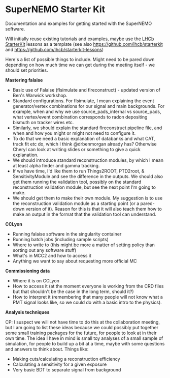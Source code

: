 # SuperNEMO Starter Kit

Documentation and examples for getting started with the SuperNEMO software.

Will initially reuse existing tutorials and examples, maybe use the [LHCb StarterKit](https://lhcb.github.io/starterkit/)
lessons as a template (see also https://github.com/lhcb/starterkit and https://github.com/lhcb/starterkit-lessons)

Here's a list of possible things to include. Might need to be pared down depending on how much time we can get during the meeting itself - we should set priorities.

**Mastering falaise**

- Basic use of Falaise (flsimulate and flreconstruct) - updated version of Ben's Warwick workshop. 
- Standard configurations. For flsimulate, I mean explaining the event generator/vertex combinations for our signal and main backgrounds. For example, when and why we use source_pads_internal vs source_pads, what vertex/event combination corresponds to radon depositing bismuth on tracker wires etc.
- Similarly, we should explain the standard flreconstruct pipeline file, and when and how you might or might not need to configure it.
- To do that we need a basic explanation of databanks and what CAT, track fit etc do, which I think @drbenmorgan already has? Otherwise Cheryl can look at writing slides or something to give a quick explanation.
- We should introduce standard reconstruction modules, by which I mean at least alpha finder and gamma tracking.
- If we have time, I'd like them to run Things2ROOT, PTD2root, & SensitivityModule and see the difference in the outputs. We should also get them running the validation tool, possibly on the standard reconstruction validation module, but see the next point I'm going to make.
- We should get them to make their own module. My suggestion is to use the reconstruction validation module as a starting point (or a pared-down version of it). Reason for this is that it will also teach them how to make an output in the format that the validation tool can understand.

**CCLyon**
- Running falaise software in the singularity container
- Running batch jobs (including sample scripts)
- Where to write to (this might be more a matter of setting policy than sorting out any software stuff)
- What's in MCC2 and how to access it
- Anything we want to say about requesting more official MC

**Commissioning data**
- Where it is on CCLyon
- How to access it (at the moment everyone is working from the CRD files but that shouldn't be the case in the long term, should it?)
- How to interpret it (remembering that many people will not know what a PMT signal looks like, so we could do with a basic intro to the physics).


**Analysis techniques**

CP: I suspect we will not have time to do this at the collaboration meeting, but I am going to list these ideas because we could possibly put together some small training packages for the future, for people to look at in their own time. The idea I have in mind is small toy analyses of a small sample of simulation, for people to build up a bit at a time, maybe with some questions and answers to think about. Things like:
- Making cuts/calculating a reconstruction efficiency
- Calculating a sensitivity for a given exposure
- Very basic BDT to separate signal from background

